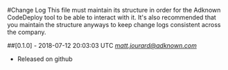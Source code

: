 #Change Log
This file must maintain its structure in order for the Adknown CodeDeploy tool to be able to interact with it. It's also recommended that you maintain the structure anyways to keep change logs consistent across the company.


##[0.1.0] - 2018-07-12 20:03:03 UTC *matt.jourard@adknown.com*
* Released on github